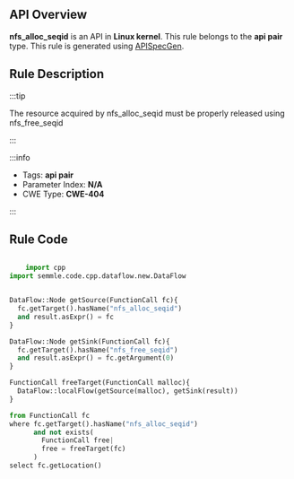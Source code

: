 ---
---


## API Overview
**nfs_alloc_seqid** is an API in **Linux kernel**. This rule belongs to the **api pair** type. This rule is generated using [APISpecGen](../../tools/APISpecGen).
## Rule Description

:::tip

The resource acquired by nfs_alloc_seqid must be properly released using nfs_free_seqid

:::

:::info

- Tags: **api pair**
- Parameter Index: **N/A**
- CWE Type: **CWE-404**

:::

## Rule Code
```python

    import cpp
import semmle.code.cpp.dataflow.new.DataFlow


DataFlow::Node getSource(FunctionCall fc){
  fc.getTarget().hasName("nfs_alloc_seqid")
  and result.asExpr() = fc
}

DataFlow::Node getSink(FunctionCall fc){
  fc.getTarget().hasName("nfs_free_seqid")
  and result.asExpr() = fc.getArgument(0)
}

FunctionCall freeTarget(FunctionCall malloc){
  DataFlow::localFlow(getSource(malloc), getSink(result))
}

from FunctionCall fc
where fc.getTarget().hasName("nfs_alloc_seqid")
      and not exists(
        FunctionCall free| 
        free = freeTarget(fc)
      )
select fc.getLocation()

    
```